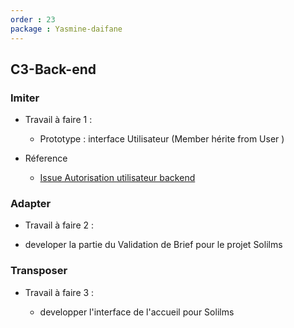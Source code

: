 ```yaml
---
order : 23
package : Yasmine-daifane
---
```

## C3-Back-end 

### Imiter
-  Travail à faire 1 :
     - Prototype : interface Utilisateur (Member hérite from User )
  
- Réference 
  
   - [Issue Autorisation utilisateur backend ](https://github.com/labs-web/prototype/issues/41)
### Adapter 
 - Travail à faire 2 :
  
  - developer la partie du  Validation de Brief    pour le projet Solilms 
### Transposer

- Travail à faire 3 :
  
  - developper l'interface de l'accueil  pour Solilms 

